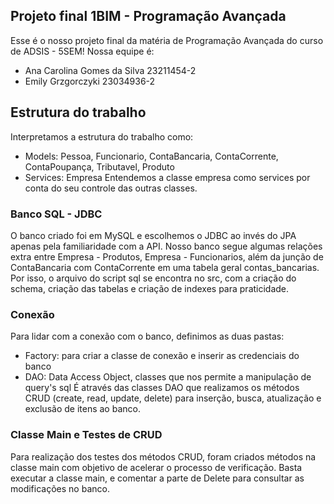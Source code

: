 ## Projeto final 1BIM - Programação Avançada

Esse é o nosso projeto final da matéria de Programação Avançada do curso de ADSIS - 5SEM! Nossa equipe é:
- Ana Carolina Gomes da Silva 23211454-2
- Emily Grzgorczyki 23034936-2

## Estrutura do trabalho

Interpretamos a estrutura do trabalho como:
- Models: Pessoa, Funcionario, ContaBancaria, ContaCorrente, ContaPoupança, Tributavel, Produto
- Services: Empresa
Entendemos a classe empresa como services por conta do seu controle das outras classes.

### Banco SQL - JDBC
O banco criado foi em MySQL e escolhemos o JDBC ao invés do JPA apenas pela familiaridade com a API.
Nosso banco segue algumas relações extra entre Empresa - Produtos, Empresa - Funcionarios, além da junção de ContaBancaria com ContaCorrente em uma tabela geral contas_bancarias. Por isso, o arquivo do script sql se encontra no src, com a criação do schema, criação das tabelas e criação de indexes para praticidade.

### Conexão
Para lidar com a conexão com o banco, definimos as duas pastas:
- Factory: para criar a classe de conexão e inserir as credenciais do banco
- DAO: Data Access Object, classes que nos permite a manipulação de query's sql
É através das classes DAO que realizamos os métodos CRUD (create, read, update, delete) para inserção, busca, atualização e exclusão de itens ao banco.

### Classe Main e Testes de CRUD
Para realização dos testes dos métodos CRUD, foram criados métodos na classe main com objetivo de acelerar o processo de verificação. Basta executar a classe main, e comentar a parte de Delete para consultar as modificações no banco.
